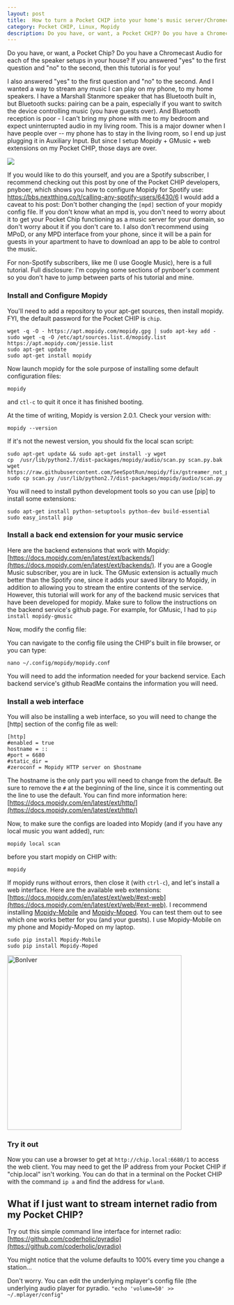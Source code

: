 ```yaml
---
layout: post
title:  How to turn a Pocket CHIP into your home's music server/Chromecast Audio
category: Pocket CHIP, Linux, Mopidy
description: Do you have, or want, a Pocket CHIP? Do you have a Chromecast Audio for each of the speaker setups in your house? If you answered "yes" to the first question and "no" to the second, then this tutorial is for you!
---
```



<!--description-->


Do you have, or want, a Pocket Chip?  Do you have a Chromecast Audio for each of the speaker setups in your house?  If you answered "yes" to the first question and "no" to the second, then this tutorial is for you!

I also answered "yes" to the first question and "no" to the second.  And I wanted a way to stream any music I can play on my phone, to my home speakers.  I have a Marshall Stanmore speaker that has Bluetooth built in, but Bluetooth sucks: pairing can be a pain, especially if you want to switch the device controlling music (you have guests over).  And Bluetooth reception is poor - I can't bring my phone with me to my bedroom and expect uninterrupted audio in my living room.  This is a major downer when I have people over -- my phone has to stay in the living room, so I end up just plugging it in Auxiliary Input.  But since I setup Mopidy + GMusic + web extensions on my Pocket CHIP, those days are over.

![]({{site.baseurl}}/assets/img/speaker.jpg)

If you would like to do this yourself, and you are a Spotify subscriber, I recommend checking out this post by one of the Pocket CHIP developers, pnyboer, which shows you how to configure Mopidy for Spotify use: https://bbs.nextthing.co/t/calling-any-spotify-users/6430/6  I would add a caveat to his post: Don't bother changing the `[mpd]` section of your mopidy config file.  If you don't know what an mpd is, you don't need to worry about it to get your Pocket Chip functioning as a music server for your domain, so don't worry about it if you don't care to.  I also don't recommend using MPoD, or any MPD interface from your phone, since it will be a pain for guests in your apartment to have to download an app to be able to control the music.

For non-Spotify subscribers, like me (I use Google Music), here is a full tutorial.  Full disclosure: I'm copying some sections of pynboer's comment so you don't have to jump between parts of his tutorial and mine.

### Install and Configure Mopidy

You'll need to add a repository to your apt-get sources, then install mopidy.  FYI, the default password for the Pocket CHIP is `chip`.

	wget -q -O - https://apt.mopidy.com/mopidy.gpg | sudo apt-key add -
	sudo wget -q -O /etc/apt/sources.list.d/mopidy.list https://apt.mopidy.com/jessie.list
	sudo apt-get update
	sudo apt-get install mopidy

Now launch mopidy for the sole purpose of installing some default configuration files:

	mopidy

and `ctl-c` to quit it once it has finished booting.

At the time of writing, Mopidy is version 2.0.1. Check your version with:

	mopidy --version
If it's not the newest version, you should fix the local scan script:

	sudo apt-get update && sudo apt-get install -y wget
	cp  /usr/lib/python2.7/dist-packages/mopidy/audio/scan.py scan.py.bak
	wget https://raw.githubusercontent.com/SeeSpotRun/mopidy/fix/gstreamer_not_pushing_tags_2/mopidy/audio/scan.py
	sudo cp scan.py /usr/lib/python2.7/dist-packages/mopidy/audio/scan.py


You will need to install python development tools so you can use [pip] to install some extensions:

	sudo apt-get install python-setuptools python-dev build-essential
	sudo easy_install pip


### Install a back end extension for your music service

Here are the backend extensions that work with Mopidy: [https://docs.mopidy.com/en/latest/ext/backends/](https://docs.mopidy.com/en/latest/ext/backends/).  If you are a Google Music subscriber, you are in luck.  The GMusic extension is actually much better than the Spotify one, since it adds your saved library to Mopidy, in addition to allowing you to stream the entire contents of the service.  However, this tutorial will work for any of the backend music services that have been developed for mopidy. Make sure to follow the instructions on the backend service's github page.  For example, for GMusic, I had to `pip install mopidy-gmusic`

		
Now, modify the config file:

You can navigate to the config file using the CHIP's built in file browser, or you can type:

	nano ~/.config/mopidy/mopidy.conf

You will need to add the information needed for your backend service.  Each backend service's github ReadMe contains the information you will need.  


### Install a web interface

You will also be installing a web interface, so you will need to change the [http] section of the config file as well:

	[http]
	#enabled = true
	hostname = ::
	#port = 6680
	#static_dir =
	#zeroconf = Mopidy HTTP server on $hostname

The hostname is the only part you will need to change from the default.  Be sure to remove the `#` at the beginning of the line, since it is commenting out the line to use the default.  You can find more information here: [https://docs.mopidy.com/en/latest/ext/http/](https://docs.mopidy.com/en/latest/ext/http/)

Now, to make sure the configs are loaded into Mopidy (and if you have any local music you want added), run:

	mopidy local scan

before you start mopidy on CHIP with:

	mopidy 

If mopidy runs without errors, then close it (with `ctrl-c`), and let's install a web interface.  Here are the available web extensions: [https://docs.mopidy.com/en/latest/ext/web/#ext-web](https://docs.mopidy.com/en/latest/ext/web/#ext-web).  I recommend installing [Mopidy-Mobile](https://github.com/tkem/mopidy-mobile) and  [Mopidy-Moped](https://github.com/martijnboland/moped).  You can test them out to see which one works better for you (and your guests).  I use Mopidy-Mobile on my phone and Mopidy-Moped on my laptop.

	sudo pip install Mopidy-Mobile
	sudo pip install Mopidy-Moped

<img src="{{site.baseurl}}/assets/img/boniver.png" alt="BonIver" style="width: 400px;"/>

### Try it out

Now you can use a browser to get at  `http://chip.local:6680/1`
to access the web client. You may need to get the IP address from your Pocket CHIP if "chip.local" isn't working. You can do that in a terminal on the Pocket CHIP with the command `ip a` and find the address for `wlan0`.


## What if I just want to stream internet radio from my Pocket CHIP?

Try out this simple command line interface for internet radio: [https://github.com/coderholic/pyradio](https://github.com/coderholic/pyradio)

You might notice that the volume defaults to 100% every time you change a station...

Don't worry.  You can edit the underlying mplayer's config file (the underlying audio player for pyradio. `"echo 'volume=50' >> ~/.mplayer/config"`



